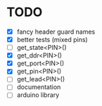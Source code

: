 # TODO
- [x] fancy header guard names
- [x] better tests (mixed pins)
- [ ] get_state&lt;PIN&gt;()
- [x] get_ddr&lt;PIN&gt;()
- [x] get_port&lt;PIN&gt;()
- [x] get_pin&lt;PIN&gt;()
- [ ] get_lead&lt;PIN&gt;()
- [ ] documentation
- [ ] arduino library